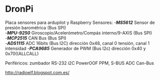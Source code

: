 # DronPi
Placa sensores para ardupilot y Raspberry 
Sensores:
    -***MS5612*** Sensor de presión barométrica (Bus SPI)   
    -***MPU-9250*** 	Giroscopio/Acelerómetro/Compás interno/9-AXIS (Bus SPI)   
    -***MCP2515*** CAN Bus (Bus SPI)  
    -***ADS1115*** ADC 16bits (Bus I2C) dirección 0x48, canal 0 tensión, canal 1 intensidad
    -***PCA9685*** Generador de PWM (Bus I2c) dirección 0x40 y 0x70((ALLCALL)

Periféricos:
zumbador
RS-232
i2C
PowerOOF
PPM, S-BUS
ADC
Can-Bus

http://radioelf.blogspot.com.es/
